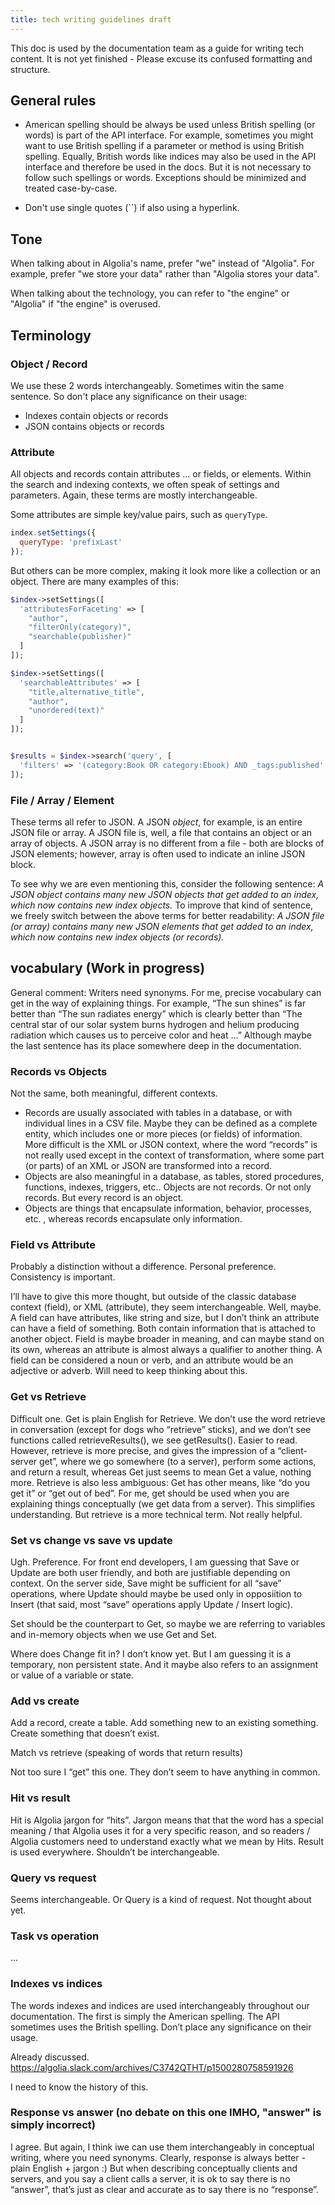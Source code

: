 ```yaml
---
title: tech writing guidelines draft
---
```


<section>
This doc is used by the documentation team as a guide for writing tech content. It is not yet finished - Please excuse its confused formatting and structure.

</section>

<section>

## General rules

- American spelling should be always be used unless British spelling (or words) is part of the API interface. For example, sometimes you might want to use British spelling if a parameter or method is using British spelling. Equally, British words like indices may also be used in the API interface and therefore be used in the docs. But it is not necessary to follow such spellings or words. Exceptions should be minimized and treated case-by-case.

- Don't use single quotes (``) if also using a hyperlink.

</section>

<section>

## Tone

When talking about in Algolia's name, prefer "we" instead of "Algolia". For example, prefer "we store your data" rather than "Algolia stores your data".

When talking about the technology, you can refer to "the engine" or "Algolia" if "the engine" is overused.

</section>

<section>

## Terminology

### Object / Record
We use these 2 words interchangeably. Sometimes witin the same sentence. So don't place any significance on their usage:

- Indexes contain objects or records
- JSON contains objects or records

### Attribute
All objects and records contain attributes ... or fields, or elements. Within the search and indexing contexts, we often speak of  settings and parameters. Again, these terms are mostly interchangeable.

Some attributes are simple key/value pairs, such as `queryType`.
```js
index.setSettings({
  queryType: 'prefixLast'
});
```

But others can be more complex, making it look more like a collection or an object. There are many examples of this:

```php
$index->setSettings([
  'attributesForFaceting' => [
    "author",
    "filterOnly(category)",
    "searchable(publisher)"
  ]
]);

$index->setSettings([
  'searchableAttributes' => [
    "title,alternative_title",
    "author",
    "unordered(text)"
  ]
]);


$results = $index->search('query', [
  'filters' => '(category:Book OR category:Ebook) AND _tags:published'
]);
```

### File / Array / Element

These terms all refer to JSON. A JSON *object*, for example, is an entire JSON file or array. A JSON file  is, well, a file that contains an object or an array of objects. A JSON array is no different from a file - both are blocks of JSON elements; however, array is often used to indicate an inline JSON block.

To see why we are even mentioning this, consider the following sentence: *A JSON object contains many new JSON objects that get added to an index, which now contains new index objects.* To improve that kind of sentence, we freely switch between the above terms for better readability: *A JSON file (or array) contains many new JSON elements that get added to an index, which now contains new index objects (or records).*

</section>

<section>

## vocabulary (Work in progress)

General comment: Writers need synonyms. For me, precise vocabulary can get in the way of explaining things. For example, “The sun shines” is far better than “The sun radiates energy” which is clearly better than “The central star of our solar system burns hydrogen and helium producing radiation which causes us to perceive color and heat …”  Although maybe the last sentence has its place somewhere deep in the documentation.

### Records vs Objects

Not the same, both meaningful, different contexts.
- Records are usually associated with tables in a database, or with individual lines in a CSV file. Maybe they can be defined as a complete entity, which includes one or more pieces (or fields) of information. More difficult is the XML or JSON context, where  the word “records” is not really used except in the context of transformation, where some part (or parts) of an XML or JSON are transformed into a record.
- Objects are also meaningful in a database, as tables, stored procedures, functions, indexes, triggers, etc.. Objects are not records. Or not only records. But every record is an object.
- Objects are things that encapsulate information, behavior, processes, etc. , whereas records encapsulate only information.

### Field vs Attribute

Probably a distinction without a difference. Personal preference. Consistency is important.

I’ll have to give this more thought, but outside of the classic database context (field), or XML (attribute), they seem interchangeable. Well, maybe. A field can have attributes, like string and size, but I don’t think an attribute can have a field of something. Both contain information that is attached to another object. Field is maybe broader in meaning, and can maybe stand on its own, whereas an attribute is almost always a qualifier to another thing. A field can be considered a noun or verb, and an attribute would be an adjective or adverb. Will need to keep thinking about this.

### Get vs Retrieve

Difficult one. Get is plain English for Retrieve. We don’t use the word retrieve in conversation (except for dogs who “retrieve” sticks), and we don’t see functions called retrieveResults(), we see getResults(). Easier to read. However, retrieve is more precise, and gives the impression of a “client-server get”,  where we go somewhere (to a server), perform some actions, and return a result, whereas Get just seems to mean Get a value, nothing more. Retrieve is also less ambiguous: Get has other means, like “do you get it” or “get out of bed”. For me, get should be used when you are explaining  things conceptually (we get data from a server). This simplifies understanding. But retrieve is a more technical term. Not really helpful.

### Set vs change vs save vs update

Ugh. Preference. For front end developers, I am guessing that Save or Update are both user friendly, and both are justifiable depending on context. On the server side, Save might be sufficient for all “save” operations, where Update should maybe be used only in opposiition to Insert (that said, most “save” operations apply Update / Insert logic).

Set should be the counterpart to Get, so maybe we are referring to variables and in-memory objects when we use Get and Set.

Where does Change fit in? I don’t know yet. But I am guessing it is a temporary, non persistent state. And it maybe also refers to an assignment or value of a variable or state.

### Add vs create

Add a record, create a table. Add something new to an existing something. Create something that doesn’t exist.

Match vs retrieve (speaking of words that return results)

Not too sure I “get” this one. They don’t seem to have anything in common.

### Hit vs result

Hit is Algolia jargon for “hits”. Jargon means that that the word has a special meaning / that Algolia uses it for a very specific reason, and so readers / Algolia customers need to understand exactly what we mean by Hits. Result is used everywhere. Shouldn’t be interchangeable.

### Query vs request

Seems interchangeable. Or Query is a kind of request. Not thought about yet.

### Task vs operation

...

### Indexes vs indices

The words indexes and indices are used interchangeably throughout our documentation. The first is simply the American spelling. The API sometimes uses the British spelling. Don’t place any significance on their usage.

Already discussed. https://algolia.slack.com/archives/C3742QTHT/p1500280758591926

I need to know the history of this.

### Response vs answer (no debate on this one IMHO, "answer" is simply incorrect)

I agree. But again, I think iwe can use them interchangeably in conceptual writing, where you need synonyms. Clearly, response is always better - plain English + jargon :) But when describing conceptually clients and servers, and you say a client calls a server, it is ok to say there is no “answer”, that’s just as clear and accurate as to say there is no “response”.

</section>